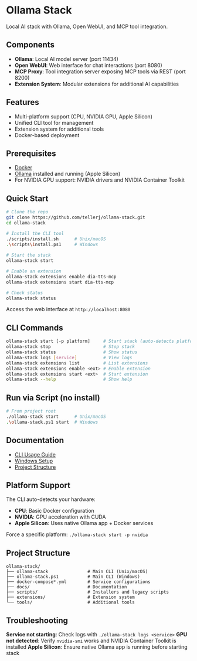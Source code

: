 # Ollama Stack

Local AI stack with Ollama, Open WebUI, and MCP tool integration.

## Components

- **Ollama**: Local AI model server (port 11434)
- **Open WebUI**: Web interface for chat interactions (port 8080) 
- **MCP Proxy**: Tool integration server exposing MCP tools via REST (port 8200)
- **Extension System**: Modular extensions for additional AI capabilities

## Features

- Multi-platform support (CPU, NVIDIA GPU, Apple Silicon)
- Unified CLI tool for management
- Extension system for additional tools
- Docker-based deployment

## Prerequisites

- [Docker](https://www.docker.com/products/docker-desktop/)
- [Ollama](https://ollama.ai/) installed and running (Apple Silicon)
- For NVIDIA GPU support: NVIDIA drivers and NVIDIA Container Toolkit

## Quick Start

```bash
# Clone the repo
git clone https://github.com/tellerj/ollama-stack.git
cd ollama-stack

# Install the CLI tool
./scripts/install.sh      # Unix/macOS
.\scripts\install.ps1     # Windows
   
# Start the stack
ollama-stack start

# Enable an extension
ollama-stack extensions enable dia-tts-mcp
ollama-stack extensions start dia-tts-mcp

# Check status
ollama-stack status
```

Access the web interface at `http://localhost:8080`

## CLI Commands

```bash
ollama-stack start [-p platform]     # Start stack (auto-detects platform)
ollama-stack stop                    # Stop stack  
ollama-stack status                  # Show status
ollama-stack logs [service]          # View logs
ollama-stack extensions list         # List extensions
ollama-stack extensions enable <ext> # Enable extension
ollama-stack extensions start <ext>  # Start extension
ollama-stack --help                  # Show help
```


## Run via Script (no install)

```bash
# From project root
./ollama-stack start      # Unix/macOS
.\ollama-stack.ps1 start  # Windows
```

## Documentation

- [CLI Usage Guide](docs/CLI_USAGE.md)
- [Windows Setup](docs/WINDOWS_SETUP.md)
- [Project Structure](docs/PROJECT_STRUCTURE.md)

## Platform Support

The CLI auto-detects your hardware:

- **CPU**: Basic Docker configuration
- **NVIDIA**: GPU acceleration with CUDA
- **Apple Silicon**: Uses native Ollama app + Docker services

Force a specific platform: `./ollama-stack start -p nvidia`

## Project Structure

```
ollama-stack/
├── ollama-stack               # Main CLI (Unix/macOS)
├── ollama-stack.ps1           # Main CLI (Windows)  
├── docker-compose*.yml        # Service configurations
├── docs/                      # Documentation
├── scripts/                   # Installers and legacy scripts
├── extensions/                # Extension system
└── tools/                     # Additional tools
```

## Troubleshooting

**Service not starting**: Check logs with `./ollama-stack logs <service>`
**GPU not detected**: Verify `nvidia-smi` works and NVIDIA Container Toolkit is installed
**Apple Silicon**: Ensure native Ollama app is running before starting stack

